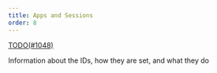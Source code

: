 ```yaml
---
title: Apps and Sessions
order: 8
---
```


[TODO(#1048)](https://github.com/rerun-io/rerun/issues/1048)

Information about the IDs, how they are set, and what they do
